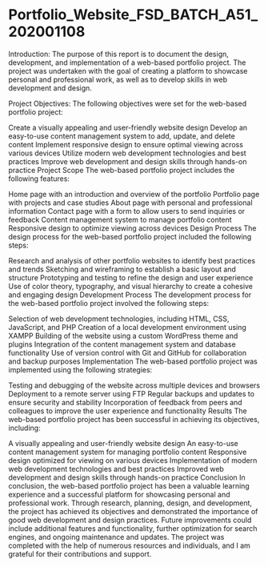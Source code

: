 # Portfolio_Website_FSD_BATCH_A51_202001108
Introduction:
The purpose of this report is to document the design, development, and implementation of a web-based portfolio project. The project was undertaken with the goal of creating a platform to showcase personal and professional work, as well as to develop skills in web development and design.

Project Objectives:
The following objectives were set for the web-based portfolio project:

Create a visually appealing and user-friendly website design
Develop an easy-to-use content management system to add, update, and delete content
Implement responsive design to ensure optimal viewing across various devices
Utilize modern web development technologies and best practices
Improve web development and design skills through hands-on practice
Project Scope
The web-based portfolio project includes the following features:

Home page with an introduction and overview of the portfolio
Portfolio page with projects and case studies
About page with personal and professional information
Contact page with a form to allow users to send inquiries or feedback
Content management system to manage portfolio content
Responsive design to optimize viewing across devices
Design Process
The design process for the web-based portfolio project included the following steps:

Research and analysis of other portfolio websites to identify best practices and trends
Sketching and wireframing to establish a basic layout and structure
Prototyping and testing to refine the design and user experience
Use of color theory, typography, and visual hierarchy to create a cohesive and engaging design
Development Process
The development process for the web-based portfolio project involved the following steps:

Selection of web development technologies, including HTML, CSS, JavaScript, and PHP
Creation of a local development environment using XAMPP
Building of the website using a custom WordPress theme and plugins
Integration of the content management system and database functionality
Use of version control with Git and GitHub for collaboration and backup purposes
Implementation
The web-based portfolio project was implemented using the following strategies:

Testing and debugging of the website across multiple devices and browsers
Deployment to a remote server using FTP
Regular backups and updates to ensure security and stability
Incorporation of feedback from peers and colleagues to improve the user experience and functionality
Results
The web-based portfolio project has been successful in achieving its objectives, including:

A visually appealing and user-friendly website design
An easy-to-use content management system for managing portfolio content
Responsive design optimized for viewing on various devices
Implementation of modern web development technologies and best practices
Improved web development and design skills through hands-on practice
Conclusion
In conclusion, the web-based portfolio project has been a valuable learning experience and a successful platform for showcasing personal and professional work. Through research, planning, design, and development, the project has achieved its objectives and demonstrated the importance of good web development and design practices. Future improvements could include additional features and functionality, further optimization for search engines, and ongoing maintenance and updates. The project was completed with the help of numerous resources and individuals, and I am grateful for their contributions and support.
